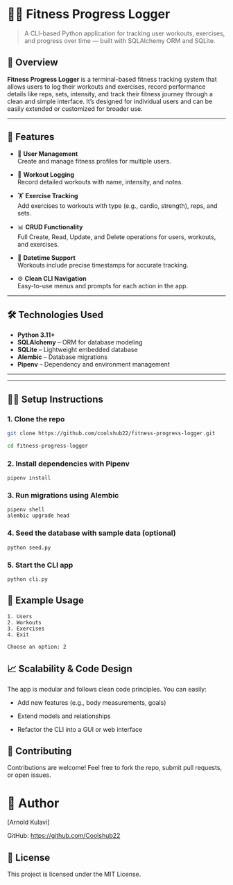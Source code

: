 # 🏋️‍♂️ Fitness Progress Logger

> A CLI-based Python application for tracking user workouts, exercises, and progress over time — built with SQLAlchemy ORM and SQLite.

## 📌 Overview

**Fitness Progress Logger** is a terminal-based fitness tracking system that allows users to log their workouts and exercises, record performance details like reps, sets, intensity, and track their fitness journey through a clean and simple interface. It’s designed for individual users and can be easily extended or customized for broader use.

---

## 🎯 Features

- 👤 **User Management**  
  Create and manage fitness profiles for multiple users.

- 📝 **Workout Logging**  
  Record detailed workouts with name, intensity, and notes.

- 🏋️ **Exercise Tracking**  
  Add exercises to workouts with type (e.g., cardio, strength), reps, and sets.

- 📊 **CRUD Functionality**  
  Full Create, Read, Update, and Delete operations for users, workouts, and exercises.

- 📆 **Datetime Support**  
  Workouts include precise timestamps for accurate tracking.

- ⚙️ **Clean CLI Navigation**  
  Easy-to-use menus and prompts for each action in the app.

---

## 🛠️ Technologies Used

- **Python 3.11+**
- **SQLAlchemy** – ORM for database modeling
- **SQLite** – Lightweight embedded database
- **Alembic** – Database migrations
- **Pipenv** – Dependency and environment management

---


---

## 🧑‍💻 Setup Instructions

### 1. Clone the repo

```bash
git clone https://github.com/coolshub22/fitness-progress-logger.git

cd fitness-progress-logger
```

### 2. Install dependencies with Pipenv

```
pipenv install
```

### 3. Run migrations using Alembic

```
pipenv shell
alembic upgrade head
```

### 4. Seed the database with sample data (optional)

```
python seed.py
```

### 5. Start the CLI app

```
python cli.py
```

## 🧪 Example Usage

```Main Menu:
1. Users
2. Workouts
3. Exercises
4. Exit

Choose an option: 2
```

## 📈 Scalability & Code Design
The app is modular and follows clean code principles. You can easily:

- Add new features (e.g., body measurements, goals)

- Extend models and relationships

- Refactor the CLI into a GUI or web interface

## 🤝 Contributing
Contributions are welcome!
Feel free to fork the repo, submit pull requests, or open issues.

# 👤 Author
[Arnold Kulavi] 

GitHub: https://github.com/Coolshub22

## 📝 License
This project is licensed under the MIT License.











